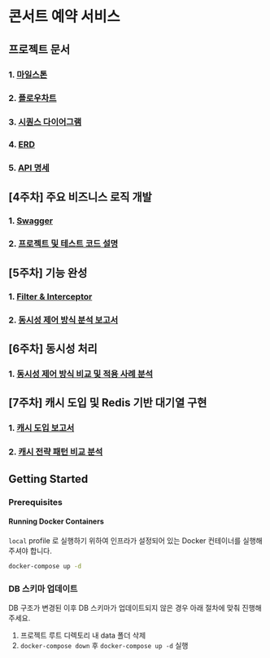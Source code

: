 # 콘서트 예약 서비스

## 프로젝트 문서

### 1. [마일스톤](docs/milestone.md)

### 2. [플로우차트](docs/flowchart.md)

### 3. [시퀀스 다이어그램](docs/sequence-diagram.md)

### 4. [ERD](docs/erd.md)

### 5. [API 명세](https://psh10066.github.io/hhplus-server-concert/api-spec.html)

## [4주차] 주요 비즈니스 로직 개발

### 1. [Swagger](docs/swagger.md)

### 2. [프로젝트 및 테스트 코드 설명](docs/project-description.md)

## [5주차] 기능 완성

### 1. [Filter & Interceptor](docs/filter-interceptor.md)

### 2. [동시성 제어 방식 분석 보고서](docs/concurrency-control.md)

## [6주차] 동시성 처리

### 1. [동시성 제어 방식 비교 및 적용 사례 분석](docs/concurrency-control-v2.md)

## [7주차] 캐시 도입 및 Redis 기반 대기열 구현

### 1. [캐시 도입 보고서](docs/caching.md)

### 2. [캐시 전략 패턴 비교 분석](docs/caching-pattern.md)

## Getting Started

### Prerequisites

#### Running Docker Containers

`local` profile 로 실행하기 위하여 인프라가 설정되어 있는 Docker 컨테이너를 실행해주셔야 합니다.

```bash
docker-compose up -d
```

### DB 스키마 업데이트

DB 구조가 변경된 이후 DB 스키마가 업데이트되지 않은 경우 아래 절차에 맞춰 진행해 주세요.
1. 프로젝트 루트 디렉토리 내 data 폴더 삭제
2. `docker-compose down` 후 `docker-compose up -d` 실행
